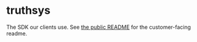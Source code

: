 # truthsys

The SDK our clients use. See [the public README](README_PUBLIC.md) for the customer-facing readme.
